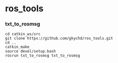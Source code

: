 # ros_tools
### txt_to_rosmsg

~~~mkdir -p catkin_ws/src
cd catkin_ws/src
git clone https://github.com/gkychd/ros_tools.git
cd ..
catkin_make
source devel/setup.bash
rosrun txt_to_rosmsg txt_to_rosmsg
